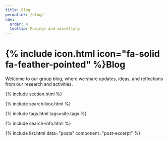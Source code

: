 ```yaml
---
title: Blog
permalink: /blog/
nav:
  order: 4
  tooltip: Musings and miscellany
---
```


# {% include icon.html icon="fa-solid fa-feather-pointed" %}Blog

Welcome to our group blog, where we share updates, ideas, and reflections from our research and activities.

{% include section.html %}

{% include search-box.html %}

{% include tags.html tags=site.tags %}

{% include search-info.html %}

{% include list.html data="posts" component="post-excerpt" %}
